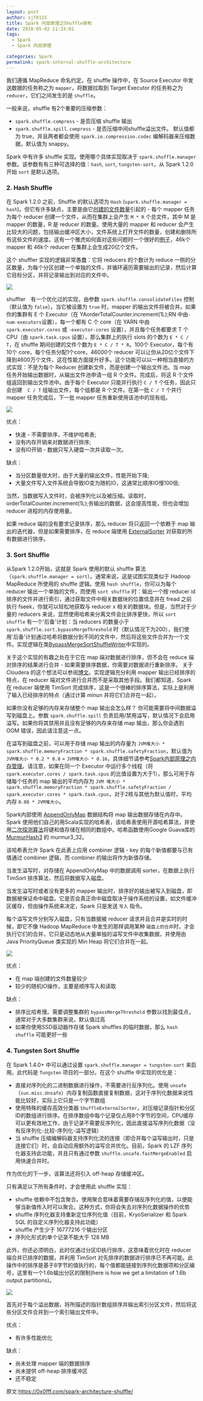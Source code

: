 ```yaml
---
layout: post
author: sjf0115
title: Spark 内部原理之Shuffle架构
date: 2018-05-02 11:33:01
tags:
  - Spark
  - Spark 内部原理

categories: Spark
permalink: spark-internal-shuffle-architecture
---
```


我们遵循 MapReduce 命名约定。在 shuffle 操作中，在 Source Executor 中发送数据的任务称之为 `mapper`，将数据拉取到 Target Executor 的任务称之为 `reducer`，它们之间发生的是 `shuffle`。

一般来说，shuffle 有2个重要的压缩参数：
- `spark.shuffle.compress` - 是否压缩 shuffle 输出
- `spark.shuffle.spill.compress` - 是否压缩中间shuffle溢出文件。
默认值都为 true，并且两者都会使用 `spark.io.compression.codec` 编解码器来压缩数据，默认值为 snappy。

Spark 中有许多 shuffle 实现。使用哪个具体实现取决于 `spark.shuffle.manager` 参数。该参数有有三种可选择的值：`hash`, `sort`, `tungsten-sort`，从 Spark 1.2.0 开始 `sort` 是默认选项。

### 2. Hash Shuffle

在 Spark 1.2.0 之前，Shuffle 的默认选项为 `Hash` (`spark.shuffle.manager = hash`)。但它有许多缺点，主要是由它[创建的文件数量](https://people.eecs.berkeley.edu/~kubitron/courses/cs262a-F13/projects/reports/project16_report.pdf)引起的 - 每个 mapper 任务为每个 reducer 创建一个文件，从而在集群上会产生 `M * R` 个总文件，其中 M 是 mapper 的数量，R 是 reducer 的数量。使用大量的 mapper 和 reducer 会产生比较大的问题，包括输出缓冲区大小，文件系统上打开文件的数量，创建和删除所有这些文件的速度。这有一个雅虎如何面对这些问题时一个很好的[例子](http://spark-summit.org/2013/wp-content/uploads/2013/10/Li-AEX-Spark-yahoo.pdf)，46k个 mapper 和 46k个 reducer 在集群上会生成20亿个文件。

这个 shuffler 实现的逻辑非常愚蠢：它将 reducers 的个数计为 reduce 一侧的分区数量，为每个分区创建一个单独的文件，并循环遍历需要输出的记录，然后计算它目标分区，并将记录输出到对应的文件中。

![](https://github.com/sjf0115/PubLearnNotes/blob/master/image/Spark/spark-internal-shuffle-architecture-1.png?raw=true)

shuffler　有一个优化过的实现，由参数 `spark.shuffle.consolidateFiles` 控制（默认值为 `false`）。当它被设置为 `true` 时，mapper 的输出文件将被合并。如果你的集群有 E 个 Executor（在 YAorderTotalCounter.increment(1L);RN 中由`-num-executors`设置），每一个都有 C 个 core（在 YARN 中由 `spark.executor.cores` 或 `-executor-cores` 设置），并且每个任务都要求 T 个 CPU（由 `spark.task.cpus` 设置），那么集群上的执行 slots 的个数为 `E * C / T`，在 shuffle 期间创建的文件个数为 `E * C / T * R`。100个 Executor，每个有10个 core，每个任务分配1个core，46000个 reducer 可以让你从20亿个文件下降到4600万个文件，这在性能方面提升好多。这个功能可以以一种相当直接的方式实现：不是为每个 Reducer 创建新文件，而是创建一个输出文件池。当 map 任务开始输出数据时，从输出文件池申请一组 R 个文件。完成后，将这 R 个文件组返回到输出文件池中。由于每个 Executor 只能并行执行 `C / T` 个任务，因此只会创建　`C / T` 组输出文件，每个组都是 R 个文件。在第一批 `C / T` 个并行 mapper 任务完成后，下一批 mapper 任务重新使用该池中的现有组。

![](https://github.com/sjf0115/PubLearnNotes/blob/master/image/Spark/spark-internal-shuffle-architecture-2.png?raw=true)

优点：
- 快速 - 不需要排序，不维护哈希表;
- 没有内存开销来对数据进行排序;
- 没有IO开销 - 数据只写入硬盘一次并读取一次。

缺点：
- 当分区数量很大时，由于大量的输出文件，性能开始下降;
- 大量文件写入文件系统会导致IO变为随机IO，这通常比顺序IO慢100倍;

当然，当数据写入文件时，会被序列化以及被压缩。读取时，orderTotalCounter.increment(1L);务输出的数据，这会提高性能，但也会增加 reducer 进程的内存使用量。

如果 reduce 端的没有要求记录排序，那么 reducer 将只返回一个依赖于 map 输出的迭代器，但是如果需要排序，在 reduce 端使用 [ExternalSorter](https://github.com/apache/spark/blob/master/core/src/main/scala/org/apache/spark/util/collection/ExternalSorter.scala) 对获取的所有数据进行排序。

### 3. Sort Shuffle

从Spark 1.2.0开始，这就是 Spark 使用的默认 shuffle 算法（`spark.shuffle.manager = sort`）。通常来说，这是试图实现类似于 Hadoop MapReduce 所使用的 shuffle 逻辑。使用 `hash shuffle`，你可以为每个 reducer 输出一个单独的文件，而使用 `sort shuffle` 时：输出一个按  reducer id 排序的文件并进行索引，通过获取文件中相关数据块的位置信息并在 fread 之前执行 fseek，你就可以轻松地获取与 reducer x 相关的数据块。但是，当然对于少量的 reducers 来说，显然使用哈希来分离文件会比排序更快，所以 `sort shuffle` 有一个'后备'计划：当 reducers 的数量小于 `spark.shuffle.sort.bypassMergeThreshold` 时（默认情况下为200），我们使用'后备'计划通过哈希将数据分到不同的文件中，然后将这些文件合并为一个文件。实现逻辑在类[BypassMergeSortShuffleWriter](https://github.com/apache/spark/blob/master/core/src/main/java/org/apache/spark/shuffle/sort/BypassMergeSortShuffleWriter.java)中实现的。

关于这个实现的有趣之处在于它在 map 端对数据进行排序，但不会在 reduce 端对排序的结果进行合并 - 如果需要排序数据，你需要对数据进行重新排序。 关于 Cloudera 的这个想法可以参阅[博文](http://blog.cloudera.com/blog/2015/01/improving-sort-performance-in-apache-spark-its-a-double/)。实现逻辑充分利用 mapper 输出已经排序的特点，在 reducer 端对文件进行合并而不是采取其他手段。我们都知道，Spark 在 reducer 端使用 TimSort 完成排序，这是一个很棒的排序算法，实际上是利用了输入已经排序的特点（通过计算 minun 并将它们合并在一起）。

如果你没有足够的内存来存储整个 map 输出会怎么样？ 你可能需要将中间数据溢写到磁盘上。参数 `spark.shuffle.spill` 负责启用/禁用溢写，默认情况下会启用溢写。如果你将其禁用并且没有足够的内存来存储 map 输出，那么你会遇到 OOM 错误，因此请注意这一点。

在溢写到磁盘之前，可以用于存储 map 输出的内存量为 `JVM堆大小 * spark.shuffle.memoryFraction * spark.shuffle.safetyFraction`，默认值为 `JVM堆大小 * 0.2 * 0.8` = `JVM堆大小 * 0.16`，具体细节请参考[Spark内部原理之内存管理](http://smartsi.club/2018/04/25/spark-internal-memory-management/)。请注意，如果在同一个 Executor 中运行多个线程（将 `spark.executor.cores / spark.task.cpus` 的比值设置为大于1），那么可用于存储每个任务的 map 输出的平均内存为 `JVM 堆大小 * spark.shuffle.memoryFraction * spark.shuffle.safetyFraction / spark.executor.cores * spark.task.cpus`，对于2核与其他为默认值时，平均内存 `0.08 * JVM堆大小`。

Spark内部使用 [AppendOnlyMap](https://github.com/apache/spark/blob/branch-1.5/core/src/main/scala/org/apache/spark/util/collection/AppendOnlyMap.scala) 数据结构将 map 输出数据存储在内存中。Spark 使用他们自己的用Scala实现的哈希表，该哈希表使用开源哈希算法，并使用[二次探测算法](https://en.wikipedia.org/wiki/Quadratic_probing)将键和值存储在相同的数组中。哈希函数使用Google Guava库的 [MurmurHash3](https://en.wikipedia.org/wiki/MurmurHash) 的 murmur3_32。

该哈希表允许 Spark 在此表上应用 combiner 逻辑 - key 的每个新值都要与已有值通过 combiner 逻辑，而 combiner 的输出将作为新值存储。

当发生溢写时，对存储在 AppendOnlyMap 中的数据调用 sorter，在数据上执行 TimSort 排序算法，然后将数据写入磁盘。

当发生溢写时或者没有更多的 mapper 输出时，排序好的输出被写入到磁盘，即数据被保证命中磁盘。它是否会真正命中磁盘取决于操作系统的设置，如文件缓冲区缓存，但由操作系统来决定，Spark 只是发送 `写入` 指令。

每个溢写文件分别写入磁盘，只有当数据被 reducer 请求并且合并是实时的时候，即它不像 Hadoop MapReduce 中发生的那样调用某种 `磁盘上的合并`时，才会执行它们的合并，它只是动态地从大量单独的溢写文件中收集数据，并使用由 Java PriorityQueue 类实现的 Min Heap 将它们合并在一起。

![](https://github.com/sjf0115/PubLearnNotes/blob/master/image/Spark/spark-internal-shuffle-architecture-3.png?raw=true)

优点：
- 在 map 端创建的文件数量较少
- 较少的随机IO操作，主要是顺序写入和读取

缺点：
- 排序比哈希慢。需要调整集群的 `bypassMergeThreshold` 参数以找到最佳点，通常对于大多数集群来说，默认值过高
- 如果你使用SSD驱动器作存储 Spark shuffles 的临时数据，那么 `hash shuffle` 可能更好一些

### 4. Tungsten Sort Shuffle

在 Spark 1.4.0+ 中可以通过设置 `spark.shuffle.manager = tungsten-sort` 来启用。此代码是 `Tungsten` 项目的一部分。在这个 shuffle 中实现的优化是：
- 直接对序列化的二进制数据进行操作，不需要进行反序列化。使用 `unsafe` （`sun.misc.Unsafe`）内存复制函数直接复制数据，这对于序列化数据来说性能比较好，实际上它只是一个字节数组
- 使用特殊的缓存高效分类器 `ShuffleExternalSorter`，对压缩记录指针和分区ID的数组进行排序。在排序数组中每个记录仅占用8个字节的空间，CPU缓存可以更有效地工作，由于记录不需要反序列化，因此直接溢写序列化数据（没有反序列化-比较-序列化-溢写逻辑）
- 当 shuffle 压缩编解码器支持序列化流的连接（即合并每个溢写输出时，只是连接它们）时，会自动应用额外的溢写合并优化。目前，Spark 的 LZF 序列化器支持此功能，并且只有通过参数 `shuffle.unsafe.fastMergeEnabled` 启用快速合并时。

作为优化的下一步，该算法还将引入 off-heap 存储缓冲区。

只有满足以下所有条件时，才会使用此 shuffle 实现：
- shuffle 依赖中不包含聚合。使用聚合意味着需要存储反序列化的值，以便能够当新值传入时可以聚合。这种方式，你将会失去对序列化数据操作的优势
- shuffle 序列化器支持重新定位序列化值（目前，KryoSerializer 和 Spark SQL 的自定义序列化器支持此功能）
- shuffle 产生少于 16777216 个输出分区
- 序列化形式的单个记录不能大于 128 MB

此外，你还必须明白，此时仅通过分区ID执行排序，这意味着优化时在 reducer 端合并已排序的数据，并利用 TimSort 对先排序的数据进行排序已不再可能。此操作中的排序是基于8字节的值执行的，每个值都能链接到序列化数据项和分区编号，这里有一个1.6b输出分区的限制(here is how we get a limitation of 1.6b output partitions)。

![](https://github.com/sjf0115/PubLearnNotes/blob/master/image/Spark/spark-internal-shuffle-architecture-4.png?raw=true)

首先对于每个溢出数据，将所描述的指针数组排序并输出索引分区文件，然后将这些分区文件合并到一个索引输出文件中。

优点：
- 有许多性能优化

缺点：
- 尚未处理 mapper 端的数据排序
- 尚未提供 off-heap 排序缓冲区
- 还不稳定

原文:https://0x0fff.com/spark-architecture-shuffle/
